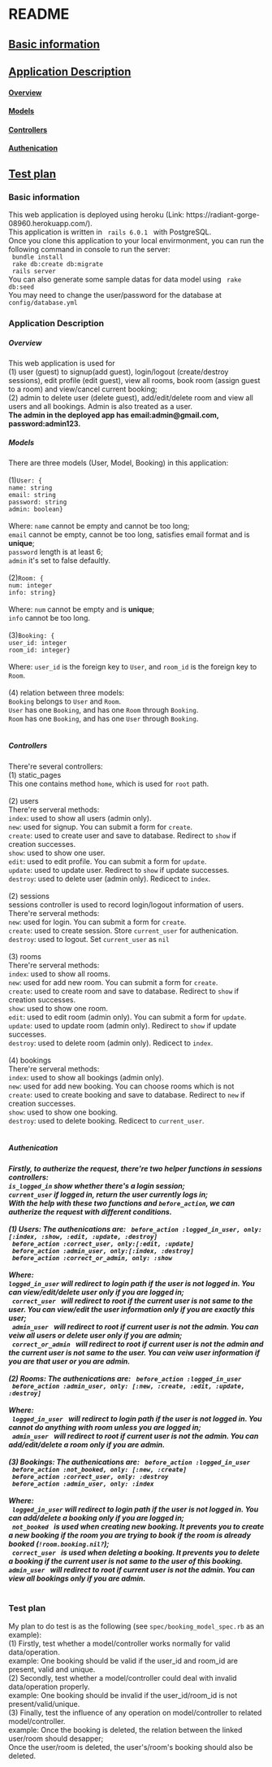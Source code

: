 # README
## [Basic information](#basicInfo)
## [Application Description](#description)
   #### [Overview](#overview)
   #### [Models](#models)
   #### [Controllers](#controllers)
   #### [Authenication](#auth)
## [Test plan](#testplan)
<h3><span id='basicInfo'>Basic information</span></h3>
  This web application is deployed using heroku (Link: https://radiant-gorge-08960.herokuapp.com/). <br>
  This application is written in <code> rails 6.0.1 </code> with PostgreSQL. <br>
  Once you clone this application to your local envirmonment, you can run the following command in console to run the server: <br>
  <code> bundle install </code> <br>
  <code> rake db:create db:migrate </code> <br>
  <code> rails server </code> <br>
  You can also generate some sample datas for data model using <code> rake db:seed </code> <br>
  You may need to change the user/password for the database at <code> config/database.yml </code>
<h3><span id='description'>Application Description</span></h3> 
<h5><span id='overview'>Overview</span></h5>
  This web application is used for <br>
  (1) user (guest) to signup(add guest), login/logout (create/destroy sessions), edit profile (edit guest), view all rooms, book room (assign guest to a room) and view/cancel current booking; <br>
  (2) admin to delete user (delete guest), add/edit/delete room and view all users and all bookings. Admin is also treated as a user.<br>
  <strong>The admin in the deployed app has email:admin@gmail.com, password:admin123.</strong>
<h5><span id='models'>Models</span></h5>
   There are three models (User, Model, Booking) in this application: <br>
   <br>
   (1)<code>User: {</code><br>
      <code>name: string</code><br>
      <code>email: string</code><br>
      <code>password: string</code><br>
      <code>admin: boolean}</code><br>
   <br>   
   Where: <code>name</code> cannot be empty and cannot be too long;<br>
   <code>email</code> cannot be empty, cannot be too long, satisfies email format and is <strong>unique</strong>;<br>
   <code>password</code> length is at least 6;<br>
   <code>admin</code> it's set to false defaultly.<br>
   <br>
   (2)<code>Room: {</code><br>
      <code>num: integer</code><br>
      <code>info: string}</code><br>
   <br>   
   Where: <code>num</code> cannot be empty and is <strong>unique</strong>;<br>
   <code>info</code> cannot be too long.<br>
   <br>
   (3)<code>Booking: {</code><br>
      <code>user_id: integer</code><br>
      <code>room_id: integer}</code><br>
   <br>
   Where: <code>user_id</code> is the foreign key to <code>User</code>, and <code>room_id</code> is the foreign key to <code>Room</code>. 
    <br><br>
    (4) relation between three models:<br>
    <code>Booking</code> belongs to <code>User</code> and <code>Room</code>. <br>
    <code>User</code> has one <code>Booking</code>, and has one <code>Room</code> through <code>Booking</code>. <br>
    <code>Room</code> has one <code>Booking</code>, and has one <code>User</code> through <code>Booking</code>. <br>
    <br>
<h5><span id='controllers'>Controllers</span></h5>
    There're several controllers: <br>
    (1) static_pages <br>
    This one contains method <code>home</code>, which is used for <code>root</code> path.
    <br><br>
    (2) users <br>
    There're serveral methods:<br>
    <code>index</code>: used to show all users (admin only). <br>
    <code>new</code>: used for signup. You can submit a form for <code>create</code>. <br>
    <code>create</code>: used to create user and save to database. Redirect to <code>show</code> if creation successes. <br>
    <code>show</code>: used to show one user. <br>
    <code>edit</code>: used to edit profile. You can submit a form for <code>update</code>. <br>
    <code>update</code>: used to update user. Redirect to <code>show</code> if update successes. <br>
    <code>destroy</code>: used to delete user (admin only). Redicect to <code>index</code>. 
    <br><br>
    (2) sessions <br>
    sessions controller is used to record login/logout information of users. <br>
    There're serveral methods:<br>
    <code>new</code>: used for login. You can submit a form for <code>create</code>. <br>
    <code>create</code>: used to create session. Store <code>current_user</code> for authenication. <br>
    <code>destroy</code>: used to logout. Set <code>current_user</code> as <code>nil</code>
    <br><br>
    (3) rooms <br>
    There're serveral methods:<br>
    <code>index</code>: used to show all rooms. <br>
    <code>new</code>: used for add new room. You can submit a form for <code>create</code>. <br>
    <code>create</code>: used to create room and save to database. Redirect to <code>show</code> if creation successes. <br>
    <code>show</code>: used to show one room. <br>
    <code>edit</code>: used to edit room (admin only). You can submit a form for <code>update</code>. <br>
    <code>update</code>: used to update room (admin only). Redirect to <code>show</code> if update successes. <br>
    <code>destroy</code>: used to delete room (admin only). Redicect to <code>index</code>. 
    <br><br>
    (4) bookings <br>
    There're serveral methods:<br>
    <code>index</code>: used to show all bookings (admin only). <br>
    <code>new</code>: used for add new booking. You can choose rooms which is not  <br>
    <code>create</code>: used to create booking and save to database. Redirect to <code>new</code> if creation successes. <br>
    <code>show</code>: used to show one booking. <br>
    <code>destroy</code>: used to delete booking. Redicect to <code>current_user</code>. 
    <br><br>
<h5><span id='auth'>Authenication</span><h5>
   Firstly, to autherize the request, there're two helper functions in sessions controllers: <br>
   <code>is_logged_in</code> show whether there's a login session; <br>
   <code>current_user</code> if logged in, return the user currently logs in; <br> 
   With the help with these two functions and <code>before_action</code>, we can autherize the request with different conditions.
   <br><br>
   (1) Users:
   The authenications are:
   <code> before_action :logged_in_user, only:[:index, :show, :edit, :update, :destroy] </code> <br>
   <code> before_action :correct_user, only:[:edit, :update] </code> <br>
   <code> before_action :admin_user, only:[:index, :destroy] </code> <br>
   <code> before_action :correct_or_admin, only: :show </code>
   <br><br>
   Where:<br>
   <code>logged_in_user</code> will redirect to login path if the user is not logged in. You can view/edit/delete user only if you are logged in; <br>
   <code> correct_user </code> will redirect to root if the current user is not same to the user. You can view/edit the user information only if you are exactly this user; <br>
   <code> admin_user </code> will redirect to root if current user is not the admin. You can veiw all users or delete user only if you are admin; <br>
   <code> correct_or_admin </code> will redirect to root if current user is not the admin and the current user is not same to the user. You can veiw user information if you are that user or you are admin.<br>
   <br>
   (2) Rooms:
   The authenications are:
   <code> before_action :logged_in_user </code> <br>
   <code> before_action :admin_user, only: [:new, :create, :edit, :update, :destroy] </code>
   <br><br>
   Where:<br>
   <code> logged_in_user </code> will redirect to login path if the user is not logged in. You cannot do anything with room unless you are logged in; <br>
   <code> admin_user </code> will redirect to root if current user is not the admin. You can add/edit/delete a room only if you are admin.<br>
   <br>
   (3) Bookings:
   The authenications are:
   <code> before_action :logged_in_user </code> <br>
   <code> before_action :not_booked, only: [:new, :create] </code> <br>
   <code> before_action :correct_user, only: :destroy </code> <br>
   <code> before_action :admin_user, only: :index </code>
   <br><br>
   Where:<br>
   <code> logged_in_user</code> will redirect to login path if the user is not logged in. You can add/delete a booking only if you are logged in; <br>
   <code> not_booked </code> is used when creating new booking. It prevents you to create a new booking if the room you are trying to book if the room is already booked (<code>!room.booking.nil?</code>); <br>
   <code> correct_user </code> is used when deleting a booking. It prevents you to delete a booking if the current user is not same to the user of this booking.
   <code> admin_user </code> will redirect to root if current user is not the admin. You can view all bookings only if you are admin.<br>
   <br>
<h3><span id='testplan'>Test plan</span></h3> 
   My plan to do test is as the following (see <code>spec/booking_model_spec.rb</code> as an example):<br>
   (1) Firstly, test whether a model/controller works normally for valid data/operation. <br>
       example: One booking should be valid if the user_id and room_id are present, valid and unique. <br>
   (2) Secondly, test whether a model/controller could deal with invalid data/operation properly. <br>
       example: One booking should be invalid if the user_id/room_id is not present/valid/unique. <br>
   (3) Finally, test the influence of any operation on model/controller to related model/controller. <br>
       example: Once the booking is deleted, the relation between the linked user/room should desapper; <br>
               Once the user/room is deleted, the user's/room's booking should also be deleted. <br>
